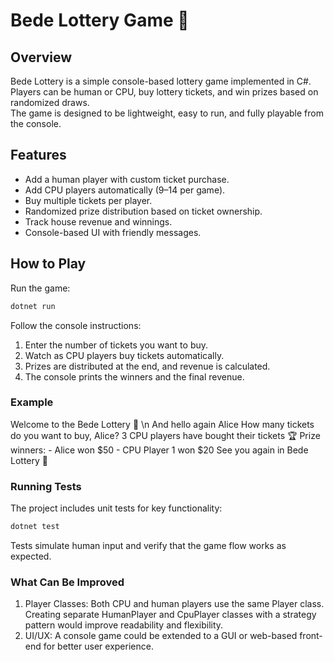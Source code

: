 # Bede Lottery Game 🎰

## Overview
Bede Lottery is a simple console-based lottery game implemented in C#.  
Players can be human or CPU, buy lottery tickets, and win prizes based on randomized draws.  
The game is designed to be lightweight, easy to run, and fully playable from the console.

## Features
- Add a human player with custom ticket purchase.
- Add CPU players automatically (9–14 per game).
- Buy multiple tickets per player.
- Randomized prize distribution based on ticket ownership.
- Track house revenue and winnings.
- Console-based UI with friendly messages.

## How to Play
Run the game:

```bash
dotnet run
```

Follow the console instructions:
1. Enter the number of tickets you want to buy.
2. Watch as CPU players buy tickets automatically.
3. Prizes are distributed at the end, and revenue is calculated.
4. The console prints the winners and the final revenue.

<h3>Example</h3>
Welcome to the Bede Lottery 🎰 \n
And hello again Alice
How many tickets do you want to buy, Alice?
3
CPU players have bought their tickets
🏆 Prize winners:
- Alice won $50
- CPU Player 1 won $20
See you again in Bede Lottery 🎰

<h3>Running Tests</h3>

The project includes unit tests for key functionality:
```bash
dotnet test
```

Tests simulate human input and verify that the game flow works as expected.

<h3>What Can Be Improved</h3>

1. Player Classes: Both CPU and human players use the same Player class. Creating separate HumanPlayer and CpuPlayer classes with a strategy pattern would improve readability and flexibility.
2. UI/UX: A console game could be extended to a GUI or web-based front-end for better user experience.
